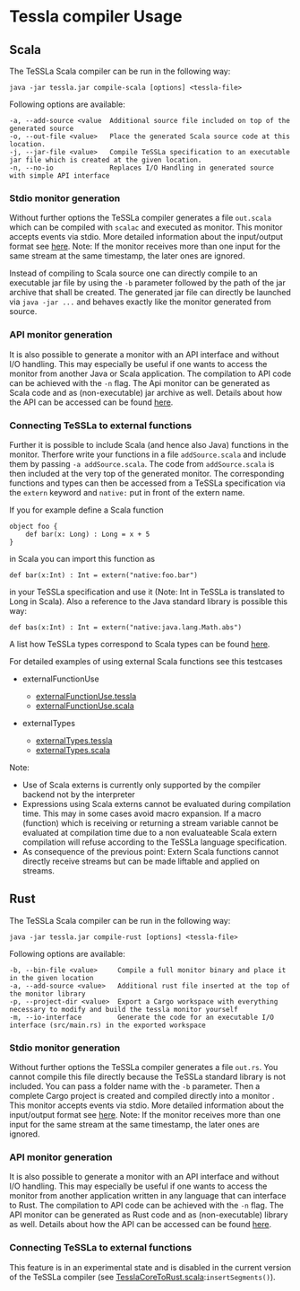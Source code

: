 #  Tessla compiler Usage

## Scala

The TeSSLa Scala compiler can be run in the following way:

```
java -jar tessla.jar compile-scala [options] <tessla-file>
```

Following options are available:

```
-a, --add-source <value  Additional source file included on top of the generated source
-o, --out-file <value>   Place the generated Scala source code at this location.
-j, --jar-file <value>   Compile TeSSLa specification to an executable jar file which is created at the given location.
-n, --no-io              Replaces I/O Handling in generated source with simple API interface
```

### Stdio monitor generation

Without further options the TeSSLa compiler generates a file `out.scala` which can be compiled with `scalac` and executed as monitor.
This monitor accepts events via stdio. More detailed information about the input/output format see [here](../../IO.md).
Note: If the monitor receives more than one input for the same stream at the same timestamp, the later ones are ignored.

Instead of compiling to Scala source one can directly compile to an executable jar file by using the `-b` parameter followed by the
path of the jar archive that shall be created. The generated jar file can directly be launched via `java -jar ...` and behaves exactly
like the monitor generated from source.

### API monitor generation

It is also possible to generate a monitor with an API interface and without I/O handling. This may especially be useful if one wants
to access the monitor from another Java or Scala application. The compilation to API code can be achieved with the `-n` flag.
The Api monitor can be generated as Scala code and as (non-executable) jar archive as well. Details about how the API can be accessed
can be found [here](API.md).

### Connecting TeSSLa to external functions

Further it is possible to include Scala (and hence also Java) functions in the monitor. Therfore write your functions in a file
`addSource.scala` and include them by passing `-a addSource.scala`. The code from `addSource.scala` is then included at the very top
of the generated monitor. The corresponding functions and types can then be accessed from a TeSSLa specification via the `extern`
keyword and `native:` put in front of the extern name.

If you for example define a Scala function

```
object foo {
    def bar(x: Long) : Long = x + 5
}
```

in Scala you can import this function as

```
def bar(x:Int) : Int = extern("native:foo.bar")
```

in your TeSSLa specification and use it (Note: Int in TeSSLa is translated to Long in Scala). 
Also a reference to the Java standard library is possible this way:

```
def bas(x:Int) : Int = extern("native:java.lang.Math.abs")
```

A list how TeSSLa types correspond to Scala types can be found [here](Types.md).

For detailed examples of using external Scala functions see this testcases

* externalFunctionUse
    * [externalFunctionUse.tessla](../src/test/resources/de/uni_luebeck/isp/tessla/tesslac/nativeExterns/externalFunctionUse.tessla)
    * [externalFunctionUse.scala](../src/test/resources/de/uni_luebeck/isp/tessla/tesslac/nativeExterns/externalFunctionUse.scala)
    
* externalTypes
    * [externalTypes.tessla](../src/test/resources/de/uni_luebeck/isp/tessla/tesslac/nativeExterns/externalTypes.tessla)
    * [externalTypes.scala](../src/test/resources/de/uni_luebeck/isp/tessla/tesslac/nativeExterns/externalTypes.scala)
    
Note: 

* Use of Scala externs is currently only supported by the compiler backend not by the interpreter
* Expressions using Scala externs cannot be evaluated during compilation time. This may in some cases avoid macro expansion.
  If a macro (function) which is receiving or returning a stream variable cannot be evaluated at compilation time due to 
  a non evaluateable Scala extern compilation will refuse according to the TeSSLa language specification.
* As consequence of the previous point: Extern Scala functions cannot directly receive streams but can be made liftable and 
  applied on streams.

## Rust

The TeSSLa Scala compiler can be run in the following way:

```
java -jar tessla.jar compile-rust [options] <tessla-file>
```

Following options are available:

```
-b, --bin-file <value>     Compile a full monitor binary and place it in the given location
-a, --add-source <value>   Additional rust file inserted at the top of the monitor library
-p, --project-dir <value>  Export a Cargo workspace with everything necessary to modify and build the tessla monitor yourself
-m, --io-interface         Generate the code for an executable I/O interface (src/main.rs) in the exported workspace
```

### Stdio monitor generation

Without further options the TeSSLa compiler generates a file `out.rs`.
You cannot compile this file directly because the TeSSLa standard library is not included. You can
pass a folder name with the `-b` parameter. Then a complete Cargo project is created and compiled directly into a monitor .
This monitor accepts events via stdio. More detailed information about the input/output format see [here](../../IO.md).
Note: If the monitor receives more than one input for the same stream at the same timestamp, the later ones are ignored.

### API monitor generation

It is also possible to generate a monitor with an API interface and without I/O handling. This may especially be useful if one wants
to access the monitor from another application written in any language that can interface to Rust.
The compilation to API code can be achieved with the `-n` flag.
The API monitor can be generated as Rust code and as (non-executable) library as well. Details about how the API can be accessed
can be found [here](API.md).

### Connecting TeSSLa to external functions

This feature is in an experimental state and is disabled in the current version of the TeSSLa compiler
(see [TesslaCoreToRust.scala](../src/main/scala/de/uni_luebeck/isp/tessla/tessla_compiler/backends/rustBackend/TesslaCoreToRust.scala):`insertSegments()`).
